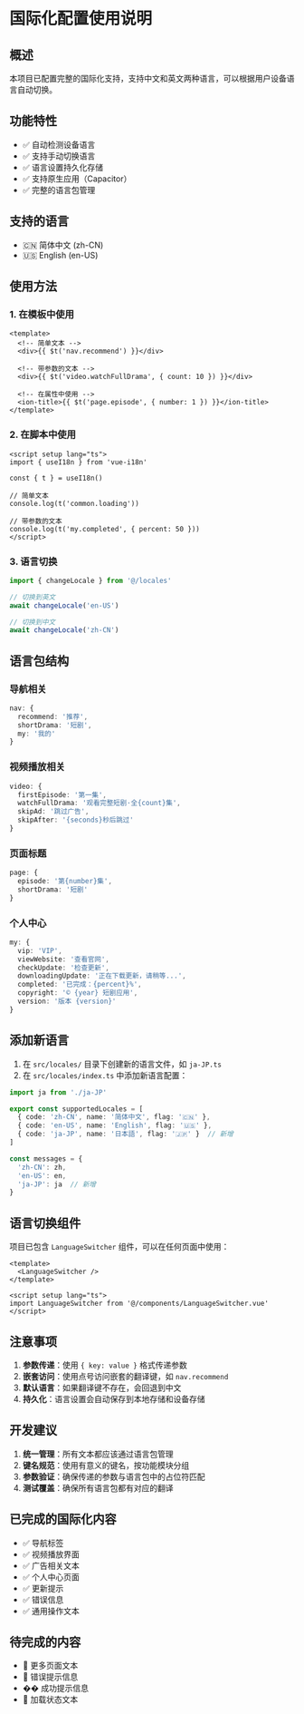 # 国际化配置使用说明

## 概述

本项目已配置完整的国际化支持，支持中文和英文两种语言，可以根据用户设备语言自动切换。

## 功能特性

- ✅ 自动检测设备语言
- ✅ 支持手动切换语言
- ✅ 语言设置持久化存储
- ✅ 支持原生应用（Capacitor）
- ✅ 完整的语言包管理

## 支持的语言

- 🇨🇳 简体中文 (zh-CN)
- 🇺🇸 English (en-US)

## 使用方法

### 1. 在模板中使用

```vue
<template>
  <!-- 简单文本 -->
  <div>{{ $t('nav.recommend') }}</div>
  
  <!-- 带参数的文本 -->
  <div>{{ $t('video.watchFullDrama', { count: 10 }) }}</div>
  
  <!-- 在属性中使用 -->
  <ion-title>{{ $t('page.episode', { number: 1 }) }}</ion-title>
</template>
```

### 2. 在脚本中使用

```vue
<script setup lang="ts">
import { useI18n } from 'vue-i18n'

const { t } = useI18n()

// 简单文本
console.log(t('common.loading'))

// 带参数的文本
console.log(t('my.completed', { percent: 50 }))
</script>
```

### 3. 语言切换

```typescript
import { changeLocale } from '@/locales'

// 切换到英文
await changeLocale('en-US')

// 切换到中文
await changeLocale('zh-CN')
```

## 语言包结构

### 导航相关
```typescript
nav: {
  recommend: '推荐',
  shortDrama: '短剧',
  my: '我的'
}
```

### 视频播放相关
```typescript
video: {
  firstEpisode: '第一集',
  watchFullDrama: '观看完整短剧·全{count}集',
  skipAd: '跳过广告',
  skipAfter: '{seconds}秒后跳过'
}
```

### 页面标题
```typescript
page: {
  episode: '第{number}集',
  shortDrama: '短剧'
}
```

### 个人中心
```typescript
my: {
  vip: 'VIP',
  viewWebsite: '查看官网',
  checkUpdate: '检查更新',
  downloadingUpdate: '正在下载更新，请稍等...',
  completed: '已完成：{percent}%',
  copyright: '© {year} 短剧应用',
  version: '版本 {version}'
}
```

## 添加新语言

1. 在 `src/locales/` 目录下创建新的语言文件，如 `ja-JP.ts`
2. 在 `src/locales/index.ts` 中添加新语言配置：

```typescript
import ja from './ja-JP'

export const supportedLocales = [
  { code: 'zh-CN', name: '简体中文', flag: '🇨🇳' },
  { code: 'en-US', name: 'English', flag: '🇺🇸' },
  { code: 'ja-JP', name: '日本語', flag: '🇯🇵' }  // 新增
]

const messages = {
  'zh-CN': zh,
  'en-US': en,
  'ja-JP': ja  // 新增
}
```

## 语言切换组件

项目已包含 `LanguageSwitcher` 组件，可以在任何页面中使用：

```vue
<template>
  <LanguageSwitcher />
</template>

<script setup lang="ts">
import LanguageSwitcher from '@/components/LanguageSwitcher.vue'
</script>
```

## 注意事项

1. **参数传递**：使用 `{ key: value }` 格式传递参数
2. **嵌套访问**：使用点号访问嵌套的翻译键，如 `nav.recommend`
3. **默认语言**：如果翻译键不存在，会回退到中文
4. **持久化**：语言设置会自动保存到本地存储和设备存储

## 开发建议

1. **统一管理**：所有文本都应该通过语言包管理
2. **键名规范**：使用有意义的键名，按功能模块分组
3. **参数验证**：确保传递的参数与语言包中的占位符匹配
4. **测试覆盖**：确保所有语言包都有对应的翻译

## 已完成的国际化内容

- ✅ 导航标签
- ✅ 视频播放界面
- ✅ 广告相关文本
- ✅ 个人中心页面
- ✅ 更新提示
- ✅ 错误信息
- ✅ 通用操作文本

## 待完成的内容

- 🔄 更多页面文本
- 🔄 错误提示信息
- �� 成功提示信息
- 🔄 加载状态文本 